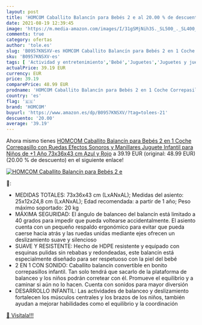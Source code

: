 ```yaml
---
layout: post
title: 'HOMCOM Caballito Balancín para Bebés 2 e al 20.00 % de descuento'
date: 2021-08-19 12:39:45
image: 'https://m.media-amazon.com/images/I/31gSMjNih3S._SL500_._SL400_.jpg'
comments: true
category: ofertas
author: 'tole.es'
slug: 'B0957KNSXV-es HOMCOM Caballito Balancín para Bebés 2 en 1 Coche...'
sku: 'B0957KNSXV-es'
tags: [ 'Actividad y entretenimiento','Bebé','Juguetes','Juguetes y juegos','Sillas mecedoras','bebés','homcom', ]
actualPrice: 39.19 EUR
currency: EUR
price: 39.19
comparePrice: 48.99 EUR
prodname: 'HOMCOM Caballito Balancín para Bebés 2 en 1 Coche Correpasillo con Ruedas Efectos Sonoros y Manillares Juguete Infantil para Niños de +1 Año 73x36x43 cm Azul y Rojo'
country: 'es'
flag: '🇪🇸'
brand: 'HOMCOM'
buyurl: 'https://www.amazon.es/dp/B0957KNSXV/?tag=tolees-21'
descuento: '20.00'
average: '39.19'
---
```


Ahora mismo tienes [HOMCOM Caballito Balancín para Bebés 2 en 1 Coche Correpasillo con Ruedas Efectos Sonoros y Manillares Juguete Infantil para Niños de +1 Año 73x36x43 cm Azul y Rojo](https://www.amazon.es/dp/B0957KNSXV/?tag=tolees-21) a 39.19 EUR (original: 48.99 EUR) (20.00 %  de descuento) en el siguiente enlace!

[![HOMCOM Caballito Balancín para Bebés 2 e](https://m.media-amazon.com/images/I/31gSMjNih3S._SL500_._SL400_.jpg)](https://www.amazon.es/dp/B0957KNSXV/?tag=tolees-21)

🔎:

- MEDIDAS TOTALES: 73x36x43 cm (LxANxAL); Medidas del asiento: 25x12x24,8 cm (LxANxAL); Edad recomendada: a partir de 1 año; Peso máximo soportado: 20 kg
- MÁXIMA SEGURIDAD: El ángulo de balanceo del balancín está limitado a 40 grados para impedir que pueda voltearse accidentalmente. El asiento cuenta con un pequeño respaldo ergonómico para evitar que pueda caerse hacia atrás y las ruedas unidas mediante ejes ofrecen un deslizamiento suave y silencioso
- SUAVE Y RESISTENTE: Hecho de HDPE resistente y equipado con esquinas pulidas sin rebabas y redondeadas, este balancín está especialmente diseñado para ser respetuoso con la piel del bebé
- 2 EN 1 CON SONIDO: Caballito balancín convertible en bonito correpasillos infantil. Tan solo tendrá que sacarlo de la plataforma de balanceo y los niños podrán corretear con él. Promueve el equilibrio y a caminar si aún no lo hacen. Cuenta con sonidos para mayor diversión
- DESARROLLO INFANTIL: Las actividades de balanceo y deslizamiento fortalecen los músculos centrales y los brazos de los niños, también ayudan a mejorar habilidades como el equilibrio y la coordinación

[🛒 Visítala!!!](https://www.amazon.es/dp/B0957KNSXV/?tag=tolees-21)
